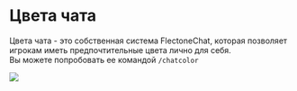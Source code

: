 # Цвета чата

Цвета чата - это собственная система FlectoneChat, которая позволяет игрокам иметь предпочтительные цвета лично для
себя.  
Вы можете попробовать ее командой `/chatcolor`

![](https://i.imgur.com/j18BuRO.gif)